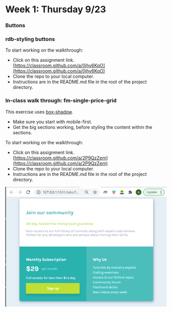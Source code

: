 # Week 1: Thursday 9/23

### Buttons

### rdb-styling buttons

To start working on the walkthrough:

* Click on this assignment link. [https://classroom.github.com/a/0jhy6KqO](https://classroom.github.com/a/0jhy6KqO)
* Clone the repo to your local computer.
* Instructions are in the README.md file in the root of the project directory.

### In-class walk through: fm-single-price-grid

This exercise uses [box-shadow](../miscellaneous-topics/box-shadow.md).

* Make sure you start with mobile-first.
* Get the big sections working, before styling the content within the sections.

To start working on the walkthrough:

* Click on this assignment link. [https://classroom.github.com/a/2P9QzZem](https://classroom.github.com/a/2P9QzZem)
* Clone the repo to your local computer.
* Instructions are in the README.md file in the root of the project directory.

![](../.gitbook/assets/image%20%2834%29.png)

